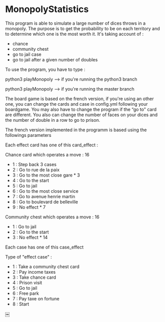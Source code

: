 # MonopolyStatistics

This program is able to simulate a large number of dices throws in a monopoly. The purpose is to get the probability to be on each territory and to determine which one is the most worth it. It's taking account of :
* chance
* community chest
* go to jail case
* go to jail after a given number of doubles 

To use the program, you have to type :

python3 playMonopoly --> if you're running the python3 branch

python3 playMonopoly --> if you're running the master branch

The board game is based on the french version, if you're using an other one, you can change the cards and case in config.yml following your boardgame. You may also have to change the program if the “go to" card are different. You also can change the number of faces on your dices and the number of double in a row to go to prison.

The french version implemented in the programm is based using the followings parameters

Each effect card has one of this card_effect :

Chance card which operates a move : 16
* 1 : Step back 3 cases
* 2 : Go to rue de la paix
* 3 : Go to the most close gare * 3
* 4 : Go to the start 
* 5 : Go to jail
* 6 : Go to the most close service
* 7 : Go to avenue henrie martin
* 8 : Go to boulevard de belleville
* 9 : No effect * 7

Community chest which operates a move : 16
* 1 : Go to jail 
* 2 : Go to the start 
* 3 : No effect * 14

Each case has one of this case_effect

Type of "effect case" :
* 1 : Take a community chest card
* 2 : Pay income taxes
* 3 : Take chance card
* 4 : Prison visit
* 5 : Go to jail
* 6 : Free park
* 7 : Pay taxe on fortune
* 8 : Start


￼
